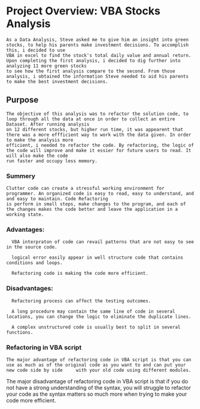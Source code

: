 # Project Overview: VBA Stocks Analysis

    As a Data Analysis, Steve asked me to give him an insight into green stocks, to help his parents make investment decisions. To accomplish this, i decided to use 
    VBA in excel to find the stock's total daily value and annual return. Upon completing the first analysis, i decided to dig further into analyzing 11 more green stocks
    to see how the first analysis compare to the second. From those analysis, i obtained the information Steve needed to aid his parents to make the best investment decisions.
 
## Purpose
    
    The objective of this analysis was to refactor the solution code, to loop through all the data at once in order to collect an entire Dataset. After running analysis
    on 12 different stocks, but higher run time, it was appearent that there was a more effficient way to work with the data given. In order to make the analysis more 
    efficient, i needed to refactor the code. By refactoring, the logic of the code will improve and make it essier for future users to read. It will also make the code 
    run faster and occupy less memory.
    
### Summery
    
    Clutter code can create a stressful working environment for programmer. An organized code is easy to read, easy to understand, and and easy to maintain. Code Refactoring
    is perform in small steps, make changes to the program, and each of the changes makes the code better and leave the application in a working state.
    
### Advantages:
      VBA interpraton of code can revail patterns that are not easy to see in the source code.
      
      logical error easily appear in well structure code that contains conditions and loops.
      
      Refactoring code is making the code more efficient.      
      
      
### Disadvantages:
      
      Refactoring process can affect the testing outcomes.  
      
      A long procedure may contain the same line of code in several locations, you can change the logic to eliminate the duplicate lines.
      
      A complex unstructured code is usually best to split in several functions.
      
### Refactoring in VBA script

    The major advantage of refactoring code in VBA script is that you can use as much as of the original code as you want to and can put your new code side by side     with your old code using different modules.
   The major disadvantage of refactoring code in VBA script is that if you do not have a strong understanding of the syntax, you will struggle to refactor your code    as the syntax matters so much more when trying to make your code more efficient.
